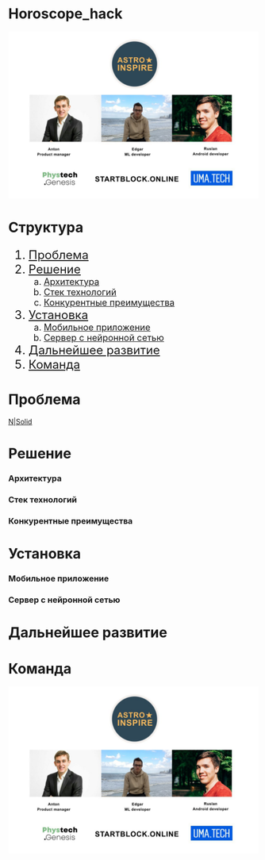 # Horoscope_hack

[![N|Solid](images/1.jpg)](https://startblock.online)

# Структура

<ol type="1" style="font-size: x-large;">
  <li> <a href="https://github.com/kanzeparov/Horoscope_hack#проблема">Проблема</a>
  <li> <a href="https://github.com/kanzeparov/Horoscope_hack#решение">Решение</a>
<ol type="a" style="font-size: large;">
  <li> <a href="https://github.com/kanzeparov/Horoscope_hack#архитектура">Архитектура</a>
  <li> <a href="https://github.com/kanzeparov/Horoscope_hack#стек-технологий">Стек технологий</a>
  <li> <a href="https://github.com/kanzeparov/Horoscope_hack#конкурентные-преимущества">Конкурентные преимущества</a>
</ol>
<li> <a href="https://github.com/kanzeparov/Horoscope_hack#установка">Установка</a>
  <ol type="a" style="font-size: large;">
  <li> <a href="https://github.com/kanzeparov/Horoscope_hack#мобильное-приложение">Мобильное приложение</a>
  <li> <a href="https://github.com/kanzeparov/Horoscope_hack#сервер-с-нейронной-сетью">Сервер с нейронной сетью</a>
  </ol>  
<li> <a href="https://github.com/kanzeparov/Horoscope_hack#дальнейшее развитие">Дальнейшее развитие</a>
<li> <a href="https://github.com/kanzeparov/Horoscope_hack#команда">Команда</a>
</ol>

# Проблема

[N|Solid](images/02.jpg)

# Решение

### Архитектура

### Стек технологий

### Конкурентные преимущества

# Установка

### Мобильное приложение

### Сервер с нейронной сетью

# Дальнейшее развитие

# Команда

[![N|Solid](images/1.jpg)](https://startblock.online)
